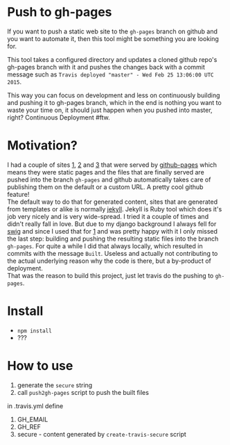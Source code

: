 # Push to gh-pages

If you want to push a static web site to the `gh-pages` branch on github
and you want to automate it, then this tool might be something you are looking for.

This tool takes a configured directory and updates a cloned github repo's gh-pages branch
with it and pushes the changes back with a commit message such as 
`Travis deployed "master" - Wed Feb 25 13:06:00 UTC 2015`.

This way you can focus on development and less on continuously building and pushing
it to gh-pages branch, which in the end is nothing you want to waste your time on,
it should just happen when you pushed into master, right? Continuous Deployment #ftw.

# Motivation?

I had a couple of sites [1], [2] and [3] that were served by [github-pages][4]
which means they were static pages and the files that are finally served 
are pushed into the branch `gh-pages` and github automatically takes care of 
publishing them on the default or a custom URL. A pretty cool github feature!  
The default way to do that for generated content, sites that are generated from 
templates or alike is normally [jekyll][5]. Jekyll is Ruby tool which does it's
job very nicely and is very wide-spread. I tried it a couple of times and didn't
really fall in love. But due to my django background I always fell for [swig][6]
and since I used that for [1] and was pretty happy with it I only missed the last
step: building and pushing the resulting static files into the branch `gh-pages`.
For quite a while I did that always locally, which resulted in commits with the
message `Built`. Useless and actually not contributing to the actual underlying 
reason why the code is there, but a by-product of deployment.  
That was the reason to build this project, just let travis do the pushing to `gh-pages`.

# Install

- `npm install`
- ???

# How to use

1) generate the `secure` string
2) call `push2gh-pages` script to push the built files
   
in .travis.yml define
1) GH_EMAIL
2) GH_REF
3) secure - content generated by `create-travis-secure` script


[1]: http://jscoderetreat.com
[2]: http://wolfram.kriesing.de
[3]: http://tddbin.com
[4]: https://pages.github.com
[5]: http://jekyllrb.com
[6]: https://paularmstrong.github.io/swig/